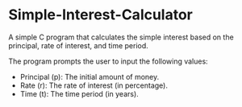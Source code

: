 # Simple-Interest-Calculator

A simple C program that calculates the simple interest based on the principal, rate of interest, and time period.

The program prompts the user to input the following values:

- Principal (p): The initial amount of money.
- Rate (r): The rate of interest (in percentage).
- Time (t): The time period (in years).
